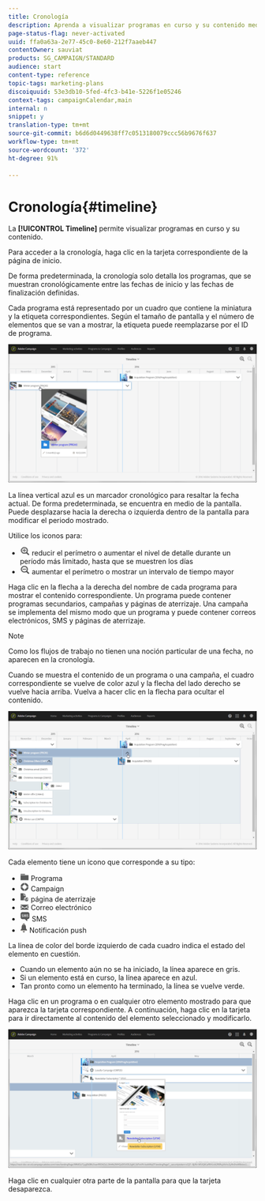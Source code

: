 ```yaml
---
title: Cronología
description: Aprenda a visualizar programas en curso y su contenido mediante la interfaz de Adobe Campaign Standard.
page-status-flag: never-activated
uuid: ffa0a63a-2e77-45c0-8e60-212f7aaeb447
contentOwner: sauviat
products: SG_CAMPAIGN/STANDARD
audience: start
content-type: reference
topic-tags: marketing-plans
discoiquuid: 53e3db10-5fed-4fc3-b41e-5226f1e05246
context-tags: campaignCalendar,main
internal: n
snippet: y
translation-type: tm+mt
source-git-commit: b6d6d0449638ff7c0513180079ccc56b9676f637
workflow-type: tm+mt
source-wordcount: '372'
ht-degree: 91%

---
```



# Cronología{#timeline}

La **[!UICONTROL Timeline]** permite visualizar programas en curso y su contenido.

Para acceder a la cronología, haga clic en la tarjeta correspondiente de la página de inicio.

De forma predeterminada, la cronología solo detalla los programas, que se muestran cronológicamente entre las fechas de inicio y las fechas de finalización definidas.

Cada programa está representado por un cuadro que contiene la miniatura y la etiqueta correspondientes. Según el tamaño de pantalla y el número de elementos que se van a mostrar, la etiqueta puede reemplazarse por el ID de programa.

![](assets/timeline_1.png)

La línea vertical azul es un marcador cronológico para resaltar la fecha actual. De forma predeterminada, se encuentra en medio de la pantalla. Puede desplazarse hacia la derecha o izquierda dentro de la pantalla para modificar el periodo mostrado.

Utilice los iconos para:

* ![](assets/timeline_zoom_in.png) reducir el perímetro o aumentar el nivel de detalle durante un período más limitado, hasta que se muestren los días
* ![](assets/timeline_zoom_out.png) aumentar el perímetro o mostrar un intervalo de tiempo mayor

Haga clic en la flecha a la derecha del nombre de cada programa para mostrar el contenido correspondiente. Un programa puede contener programas secundarios, campañas y páginas de aterrizaje. Una campaña se implementa del mismo modo que un programa y puede contener correos electrónicos, SMS y páginas de aterrizaje.

>[!NOTE]
>
>Como los flujos de trabajo no tienen una noción particular de una fecha, no aparecen en la cronología.

Cuando se muestra el contenido de un programa o una campaña, el cuadro correspondiente se vuelve de color azul y la flecha del lado derecho se vuelve hacia arriba. Vuelva a hacer clic en la flecha para ocultar el contenido.

![](assets/timeline_2.png)

Cada elemento tiene un icono que corresponde a su tipo:

* ![](assets/timeline_program_icon.png) Programa
* ![](assets/timeline_campaign_icon.png) Campaign
* ![](assets/timeline_lp_icon.png) página de aterrizaje
* ![](assets/timeline_email_icon.png) Correo electrónico
* ![](assets/timeline_sms_icon.png) SMS
* ![](assets/timeline_push_icon.png) Notificación push

La línea de color del borde izquierdo de cada cuadro indica el estado del elemento en cuestión.

* Cuando un elemento aún no se ha iniciado, la línea aparece en gris.
* Si un elemento está en curso, la línea aparece en azul.
* Tan pronto como un elemento ha terminado, la línea se vuelve verde.

Haga clic en un programa o en cualquier otro elemento mostrado para que aparezca la tarjeta correspondiente. A continuación, haga clic en la tarjeta para ir directamente al contenido del elemento seleccionado y modificarlo.

![](assets/timeline_3.png)

Haga clic en cualquier otra parte de la pantalla para que la tarjeta desaparezca.
